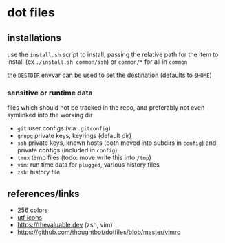 # dot files

## installations

use the `install.sh` script to install, passing the relative path for the item to install (ex `./install.sh common/ssh`) or `common/*` for all in `common`

the `DESTDIR` envvar can be used to set the destination (defaults to `$HOME`)

### sensitive or runtime data

files which should not be tracked in the repo, and preferably not even symlinked into the working dir

- `git` user configs (via `.gitconfig`)
- `gnupg` private keys, keyrings (default dir)
- `ssh` private keys, known hosts (both moved into subdirs in `config`) and private configs (included in `config`)
- `tmux` temp files (todo: move write this into `/tmp`)
- `vim`: run time data for `plugged`, various history files
- `zsh`: history file

## references/links

- [256 colors](https://www.ditig.com/256-colors-cheat-sheet)
- [utf icons](https://utf8-icons.com/)
- https://thevaluable.dev (zsh, vim)
- https://github.com/thoughtbot/dotfiles/blob/master/vimrc
